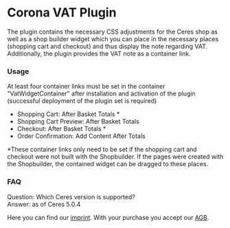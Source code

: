 # __Corona VAT Plugin__

The plugin contains the necessary CSS adjustments for the Ceres shop as well as a shop builder widget which you can place in the necessary places (shopping cart and checkout) and thus display the note regarding VAT. Additionally, the plugin provides the VAT note as a container link.

### __Usage__

At least four container links must be set in the container "VatWidgetContainer" after installation and activation of the plugin (successful deployment of the plugin set is required)
- Shopping Cart: After Basket Totals *
- Shopping Cart Preview: After Basket Totals
- Checkout: After Basket Totals *
- Order Confirmation: Add Content After Totals

*These container links only need to be set if the shopping cart and checkout were not built with the Shopbuilder. If the pages were created with the Shopbuilder, the contained widget can be dragged to these places. 

### __FAQ__

Question: Which Ceres version is supported?  
Answer: as of Ceres 5.0.4

Here you can find our [imprint](https://develop2grow.com/impressum/). With your purchase you accept our [AGB](https://develop2grow.com/agb/).
